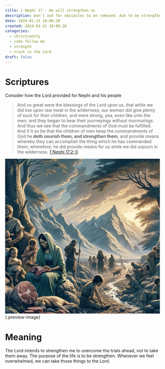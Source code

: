 ```yaml
---
title: 1 Nephi 17 - He will strengthen us
description: Don't ask for obstacles to be removed. Ask to be strengthened to overcome them
date: 2024-01-31 18:08:20
created: 2024-01-31 18:08:20
categories:
  - christianity
  - come follow me
  - strength
  - trust in the Lord
draft: false
---
```

# Scriptures

Consider how the Lord provided for Nephi and his people 

> And so great were the blessings of the Lord upon us, that while we did live upon raw meat in the wilderness, our women did give plenty of suck for their children, and were strong, yea, even like unto the men; and they began to bear their journeyings without murmurings.  
> And thus we see that the commandments of God must be fulfilled. And if it so be that the children of men keep the commandments of God he **doth nourish them, and strengthen them**, and provide means whereby they can accomplish the thing which he has commanded them; wherefore, he did provide means for us while we did sojourn in the wilderness.
> [1 Nephi 17.2–3](../scriptures/1-nephi-17.2-3)

![Journeying](../img/dalle-1-nephi-17-journey-in-wilderness.jpeg){.preview-image}
# Meaning

The Lord intends to strengthen me to overcome the trials ahead, not to take them away. The purpose of the life is to be strengthen. Whenever we feel overwhelmed, we can take those things to the Lord. 